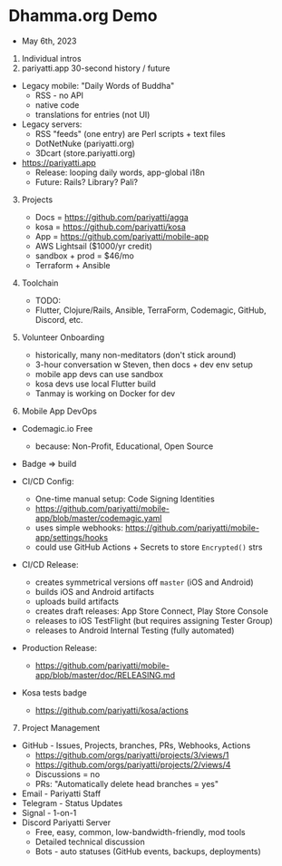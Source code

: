 # Dhamma.org Demo

* May 6th, 2023

1. Individual intros
2. pariyatti.app 30-second history / future

* Legacy mobile: "Daily Words of Buddha"
    * RSS - no API
    * native code
    * translations for entries (not UI)
* Legacy servers:
    * RSS "feeds" (one entry) are Perl scripts + text files
    * DotNetNuke (pariyatti.org)
    * 3Dcart (store.pariyatti.org)
* https://pariyatti.app
    * Release: looping daily words, app-global i18n
    * Future: Rails? Library? Pali?

3. Projects
    * Docs = https://github.com/pariyatti/agga
    * kosa = https://github.com/pariyatti/kosa
    * App = https://github.com/pariyatti/mobile-app
    * AWS Lightsail ($1000/yr credit)
    * sandbox + prod = $46/mo
    * Terraform + Ansible

4. Toolchain
    * TODO:
    * Flutter, Clojure/Rails, Ansible, TerraForm, Codemagic, GitHub, Discord, etc.

5. Volunteer Onboarding
    * historically, many non-meditators (don't stick around)
    * 3-hour conversation w Steven, then docs + dev env setup
    * mobile app devs can use sandbox
    * kosa devs use local Flutter build
    * Tanmay is working on Docker for dev

6. Mobile App DevOps

* Codemagic.io Free
    * because: Non-Profit, Educational, Open Source
* Badge => build
* CI/CD Config:
    * One-time manual setup: Code Signing Identities
    * https://github.com/pariyatti/mobile-app/blob/master/codemagic.yaml
    * uses simple webhooks: https://github.com/pariyatti/mobile-app/settings/hooks
    * could use GitHub Actions + Secrets to store `Encrypted()` strs
* CI/CD Release:
    * creates symmetrical versions off `master` (iOS and Android)
    * builds iOS and Android artifacts
    * uploads build artifacts
    * creates draft releases: App Store Connect, Play Store Console
    * releases to iOS TestFlight (but requires assigning Tester Group)
    * releases to Android Internal Testing (fully automated)
* Production Release:
    * https://github.com/pariyatti/mobile-app/blob/master/doc/RELEASING.md

* Kosa tests badge
    * https://github.com/pariyatti/kosa/actions

7. Project Management

* GitHub - Issues, Projects, branches, PRs, Webhooks, Actions
    * https://github.com/orgs/pariyatti/projects/3/views/1
    * https://github.com/orgs/pariyatti/projects/2/views/4
    * Discussions = no
    * PRs: "Automatically delete head branches = yes"
* Email - Pariyatti Staff
* Telegram - Status Updates
* Signal - 1-on-1
* Discord Pariyatti Server
    * Free, easy, common, low-bandwidth-friendly, mod tools
    * Detailed technical discussion
    * Bots - auto statuses (GitHub events, backups, deployments)
